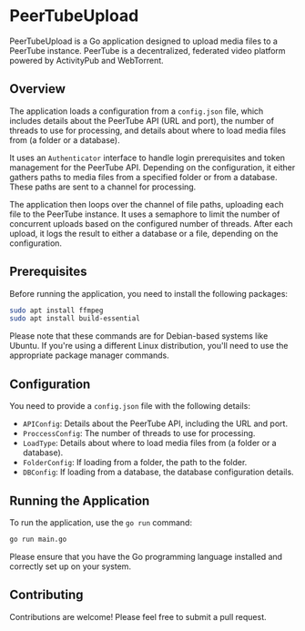 # PeerTubeUpload

PeerTubeUpload is a Go application designed to upload media files to a PeerTube instance. PeerTube is a decentralized, federated video platform powered by ActivityPub and WebTorrent.

## Overview

The application loads a configuration from a `config.json` file, which includes details about the PeerTube API (URL and port), the number of threads to use for processing, and details about where to load media files from (a folder or a database).

It uses an `Authenticator` interface to handle login prerequisites and token management for the PeerTube API. Depending on the configuration, it either gathers paths to media files from a specified folder or from a database. These paths are sent to a channel for processing.

The application then loops over the channel of file paths, uploading each file to the PeerTube instance. It uses a semaphore to limit the number of concurrent uploads based on the configured number of threads. After each upload, it logs the result to either a database or a file, depending on the configuration.

## Prerequisites

Before running the application, you need to install the following packages:

```bash
sudo apt install ffmpeg
sudo apt install build-essential
```

Please note that these commands are for Debian-based systems like Ubuntu. If you're using a different Linux distribution, you'll need to use the appropriate package manager commands.

## Configuration

You need to provide a `config.json` file with the following details:

- `APIConfig`: Details about the PeerTube API, including the URL and port.
- `ProccessConfig`: The number of threads to use for processing.
- `LoadType`: Details about where to load media files from (a folder or a database).
- `FolderConfig`: If loading from a folder, the path to the folder.
- `DBConfig`: If loading from a database, the database configuration details.

## Running the Application

To run the application, use the `go run` command:

```bash
go run main.go
```

Please ensure that you have the Go programming language installed and correctly set up on your system.

## Contributing

Contributions are welcome! Please feel free to submit a pull request.